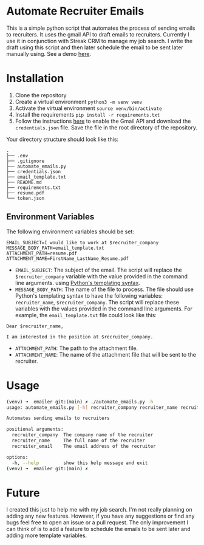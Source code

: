 # Automate Recruiter Emails
This is a simple python script that automates the process of sending emails to recruiters. It uses the gmail API to draft emails to recruiters. Currently I use it in conjunction with Streak CRM to manage my job search. I write the draft using this script and then later schedule the email to be sent later manually using. See a demo [here](https://youtu.be/Ef5i8DboJP4).

# Installation
1. Clone the repository
2. Create a virtual environment `python3 -m venv venv`
3. Activate the virtual environment `source venv/bin/activate`
4. Install the requirements `pip install -r requirements.txt`
5. Follow the instructions [here](https://developers.google.com/gmail/api/quickstart/python) to enable the Gmail API and download the `credentials.json` file. Save the file in the root directory of the repository.

Your directory structure should look like this:
```
.
├── .env
├── .gitignore
├── automate_emails.py
├── credentials.json
├── email_template.txt
├── README.md
├── requirements.txt
├── resume.pdf
└── token.json
```
## Environment Variables
The following environment variables should be set:
```
EMAIL_SUBJECT=I would like to work at $recruiter_company
MESSAGE_BODY_PATH=email_template.txt
ATTACHMENT_PATH=resume.pdf
ATTACHMENT_NAME=FirstName_LastName_Resume.pdf
```
- `EMAIL_SUBJECT`: The subject of the email. The script will replace the `$recruiter_company` variable with the value provided in the command line arguments. using [Python's templating syntax](https://docs.python.org/3.3/tutorial/stdlib2.html#templating).
- `MESSAGE_BODY_PATH`: The name of the file to process. The file should use Python's templating syntax to have the following variables: `recruiter_name`, `$recruiter_company`. The script will replace these variables with the values provided in the command line arguments. For example, the `email_template.txt` file could look like this:
```
Dear $recruiter_name,

I am interested in the position at $recruiter_company.
```
- `ATTACHMENT_PATH`: The path to the attachment file.
- `ATTACHMENT_NAME`: The name of the attachment file that will be sent to the recruiter.

# Usage

```bash
(venv) ➜  emailer git:(main) ✗ ./automate_emails.py -h                                
usage: automate_emails.py [-h] recruiter_company recruiter_name recruiter_email

Automates sending emails to recruiters

positional arguments:
  recruiter_company  The company name of the recruiter
  recruiter_name     The full name of the recruiter
  recruiter_email    The email address of the recruiter

options:
  -h, --help         show this help message and exit
(venv) ➜  emailer git:(main) ✗ 
```

# Future

I created this just to help me with my job search. I'm not really planning on adding any new features. However, if you have any suggestions or find any bugs feel free to open an issue or a pull request. The only improvement I can think of is to add a feature to schedule the emails to be sent later and adding more template variables.